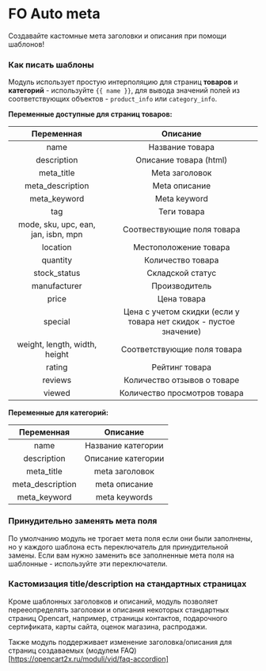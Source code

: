 # FO Auto meta

Создавайте кастомные мета заголовки и описания при помощи шаблонов!

### Как писать шаблоны

Модуль использует простую интерполяцию для страниц **товаров** и **категорий** - используйте `{{ name }}`, для вывода значений полей из соответствующих объектов - `product_info` или `category_info`.

**Переменные доступные для страниц товаров:**

|Переменная|Описание|
|:---:|:---:|
|name|Название товара|
|description|Описание товара (html)|
|meta_title|Meta заголовок|
|meta_description|Meta описание|
|meta_keyword|Meta keyword|
|tag|Теги товара|
|mode, sku, upc, ean, jan, isbn, mpn|Соотвествующие поля товара|
|location|Местоположение товара|
|quantity|Количество товара|
|stock_status|Складской статус|
|manufacturer|Производитель|
|price|Цена товара|
|special|Цена с учетом скидки (если у товара нет скидок - пустое значение)|
|weight, length, width, height|Соответствующие поля товара|
|rating|Рейтинг товара|
|reviews|Количество отзывов о товаре|
|viewed|Количество просмотров товара|

**Переменные для категорий:**

|Переменная|Описание|
|:---:|:---:|
|name|Название категории|
|description|Описание категории|
|meta_title|meta заголовок|
|meta_description|meta описание|
|meta_keyword|meta keywords|

### Принудительно заменять мета поля

По умолчанию модуль не трогает мета поля если они были заполнены, но у каждого шаблона есть переключатель для принудительной замены. Если вам нужно заменить все заполненные мета поля на шаблонные - используйте эти переключатели.

### Кастомизация title/description на стандартных страницах

Кроме шаблонных заголовков и описаний, модуль позволяет перееопределять заголовки и описания некоторых стандартных страниц Opencart, например, страницы контактов, подарочного сертификата, карты сайта, оценок магазина, распродажи.

Также модуль поддерживает изменение заголовка/описания для страниц создаваемых (модулем FAQ)[https://opencart2x.ru/moduli/vid/faq-accordion]